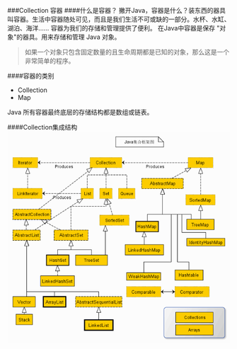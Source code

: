 ###Collection 容器
####什么是容器？
撇开Java，容器是什么？装东西的器具叫容器。生活中容器随处可见，而且是我们生活不可或缺的一部分。水杯、水缸、湖泊、海洋……
容器为我们的存储和管理提供了便利。
在Java中容器是保存 "对象"的器具。用来存储和管理 Java 对象。
>如果一个对象只包含固定数量的且生命周期都是已知的对象，那么这是一个非常简单的程序。

####容器的类别
* Collection
* Map

Java 所有容器最终底层的存储结构都是数组或链表。

####Collection集成结构
![pic](../../../../images/1010726-20170621004756882-1379253225.gif)
